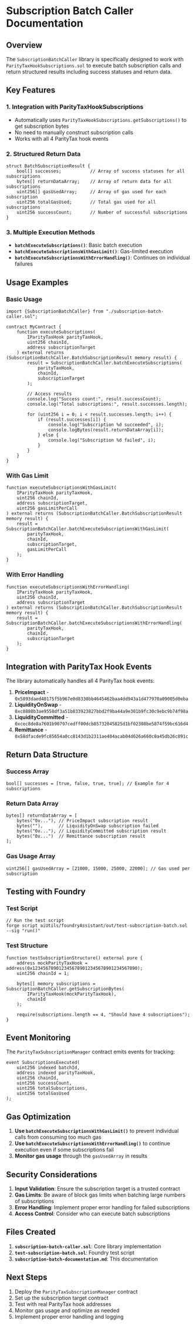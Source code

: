 # Subscription Batch Caller Documentation

## Overview
The `SubscriptionBatchCaller` library is specifically designed to work with `ParityTaxHookSubscriptions.sol` to execute batch subscription calls and return structured results including success statuses and return data.

## Key Features

### 1. **Integration with ParityTaxHookSubscriptions**
- Automatically uses `ParityTaxHookSubscriptions.getSubscriptions()` to get subscription bytes
- No need to manually construct subscription calls
- Works with all 4 ParityTax hook events

### 2. **Structured Return Data**
```solidity
struct BatchSubscriptionResult {
    bool[] successes;           // Array of success statuses for all subscriptions
    bytes[] returnDataArray;    // Array of return data for all subscriptions
    uint256[] gasUsedArray;     // Array of gas used for each subscription
    uint256 totalGasUsed;       // Total gas used for all subscriptions
    uint256 successCount;       // Number of successful subscriptions
}
```

### 3. **Multiple Execution Methods**
- **`batchExecuteSubscriptions()`**: Basic batch execution
- **`batchExecuteSubscriptionsWithGasLimit()`**: Gas-limited execution
- **`batchExecuteSubscriptionsWithErrorHandling()`**: Continues on individual failures

## Usage Examples

### Basic Usage
```solidity
import {SubscriptionBatchCaller} from "./subscription-batch-caller.sol";

contract MyContract {
    function executeSubscriptions(
        IParityTaxHook parityTaxHook,
        uint256 chainId,
        address subscriptionTarget
    ) external returns (SubscriptionBatchCaller.BatchSubscriptionResult memory result) {
        result = SubscriptionBatchCaller.batchExecuteSubscriptions(
            parityTaxHook,
            chainId,
            subscriptionTarget
        );
        
        // Access results
        console.log("Success count:", result.successCount);
        console.log("Total subscriptions:", result.successes.length);
        
        for (uint256 i = 0; i < result.successes.length; i++) {
            if (result.successes[i]) {
                console.log("Subscription %d succeeded", i);
                console.logBytes(result.returnDataArray[i]);
            } else {
                console.log("Subscription %d failed", i);
            }
        }
    }
}
```

### With Gas Limit
```solidity
function executeSubscriptionsWithGasLimit(
    IParityTaxHook parityTaxHook,
    uint256 chainId,
    address subscriptionTarget,
    uint256 gasLimitPerCall
) external returns (SubscriptionBatchCaller.BatchSubscriptionResult memory result) {
    result = SubscriptionBatchCaller.batchExecuteSubscriptionsWithGasLimit(
        parityTaxHook,
        chainId,
        subscriptionTarget,
        gasLimitPerCall
    );
}
```

### With Error Handling
```solidity
function executeSubscriptionsWithErrorHandling(
    IParityTaxHook parityTaxHook,
    uint256 chainId,
    address subscriptionTarget
) external returns (SubscriptionBatchCaller.BatchSubscriptionResult memory result) {
    result = SubscriptionBatchCaller.batchExecuteSubscriptionsWithErrorHandling(
        parityTaxHook,
        chainId,
        subscriptionTarget
    );
}
```

## Integration with ParityTax Hook Events

The library automatically handles all 4 ParityTax hook events:

1. **PriceImpact** - `0x5893daed40175f5b967e0d8330bb4645462baa4dd943a1d477970a09005d0eba`
2. **LiquidityOnSwap** - `0xc8880b3ae9558df3a51b833923827bbd2f9ba44a9e301b9fc30c9ebc9b74f98a`
3. **LiquidityCommitted** - `0xcec8de8a7601b90797cedff00dcb85732045825d1bf02308be5874f59bc616d4`
4. **Remittance** - `0x58dfacde9fc85654a0cc8143d1b2311ae404acab04d626a660c0a45db26c891c`

## Return Data Structure

### Success Array
```solidity
bool[] successes = [true, false, true, true]; // Example for 4 subscriptions
```

### Return Data Array
```solidity
bytes[] returnDataArray = [
    bytes("0x..."), // PriceImpact subscription result
    bytes(""),      // LiquidityOnSwap subscription failed
    bytes("0x..."), // LiquidityCommitted subscription result
    bytes("0x...")  // Remittance subscription result
];
```

### Gas Usage Array
```solidity
uint256[] gasUsedArray = [21000, 15000, 25000, 22000]; // Gas used per subscription
```

## Testing with Foundry

### Test Script
```solidity
// Run the test script
forge script aiUtils/foundryAssistant/out/test-subscription-batch.sol --sig "run()"
```

### Test Structure
```solidity
function testSubscriptionStructure() external pure {
    address mockParityTaxHook = address(0x1234567890123456789012345678901234567890);
    uint256 chainId = 1;
    
    bytes[] memory subscriptions = SubscriptionBatchCaller.getSubscriptionBytes(
        IParityTaxHook(mockParityTaxHook),
        chainId
    );
    
    require(subscriptions.length == 4, "Should have 4 subscriptions");
}
```

## Event Monitoring

The `ParityTaxSubscriptionManager` contract emits events for tracking:

```solidity
event SubscriptionsExecuted(
    uint256 indexed batchId,
    address indexed parityTaxHook,
    uint256 chainId,
    uint256 successCount,
    uint256 totalSubscriptions,
    uint256 totalGasUsed
);
```

## Gas Optimization

1. **Use `batchExecuteSubscriptionsWithGasLimit()`** to prevent individual calls from consuming too much gas
2. **Use `batchExecuteSubscriptionsWithErrorHandling()`** to continue execution even if some subscriptions fail
3. **Monitor gas usage** through the `gasUsedArray` in results

## Security Considerations

1. **Input Validation**: Ensure the subscription target is a trusted contract
2. **Gas Limits**: Be aware of block gas limits when batching large numbers of subscriptions
3. **Error Handling**: Implement proper error handling for failed subscriptions
4. **Access Control**: Consider who can execute batch subscriptions

## Files Created

1. **`subscription-batch-caller.sol`**: Core library implementation
2. **`test-subscription-batch.sol`**: Foundry test script
3. **`subscription-batch-documentation.md`**: This documentation

## Next Steps

1. Deploy the `ParityTaxSubscriptionManager` contract
2. Set up the subscription target contract
3. Test with real ParityTax hook addresses
4. Monitor gas usage and optimize as needed
5. Implement proper error handling and logging
